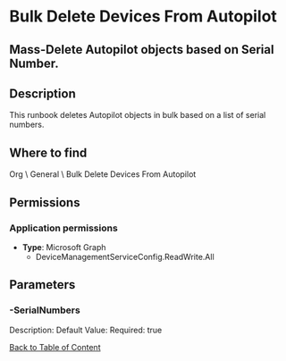 # Bulk Delete Devices From Autopilot

## Mass-Delete Autopilot objects based on Serial Number.

## Description
This runbook deletes Autopilot objects in bulk based on a list of serial numbers.

## Where to find
Org \ General \ Bulk Delete Devices From Autopilot

## Permissions
### Application permissions
- **Type**: Microsoft Graph
  - DeviceManagementServiceConfig.ReadWrite.All


## Parameters
### -SerialNumbers
Description: 
Default Value: 
Required: true


[Back to Table of Content](../../../README.md)


